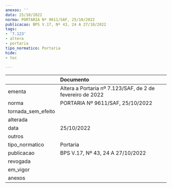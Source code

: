 ```yaml
---
anexos: ''
data: 25/10/2022
norma: PORTARIA Nº 9611/SAF, 25/10/2022
publicacao: BPS V.17, Nº 43, 24 A 27/10/2022
tags:
- '7.123'
- altera
- portaria
tipo_normatico: Portaria
hide: 
- toc 
 
---
```


|                    | Documento                                                 |
|:-------------------|:----------------------------------------------------------|
| ementa             | Altera a Portaria nº 7.123/SAF, de 2 de fevereiro de 2022 |
| norma              | PORTARIA Nº 9611/SAF, 25/10/2022                          |
| tornada_sem_efeito |                                                           |
| alterada           |                                                           |
| data               | 25/10/2022                                                |
| outros             |                                                           |
| tipo_normatico     | Portaria                                                  |
| publicacao         | BPS V.17, Nº 43, 24 A 27/10/2022                          |
| revogada           |                                                           |
| em_vigor           |                                                           |
| anexos             |                                                           |